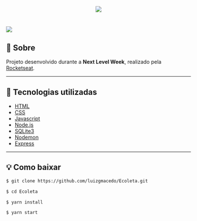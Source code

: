 <h1 align="center">
    <img src="https://ik.imagekit.io/lgimg/logoeco__2__x_eze_HeQ.png"></img>
</h1>

<h1>
    <img src="https://ik.imagekit.io/lgimg/showeco_JmQvxiPHN.gif"></img>
</h1>

## 📜 Sobre

Projeto desenvolvido durante a **Next Level Week**, realizado pela [Rocketseat](https://rocketseat.com.br/).

---

## 🔨 Tecnologias utilizadas

- [HTML](https://developer.mozilla.org/en-US/docs/Web/HTML)
- [CSS](https://developer.mozilla.org/en-US/docs/Web/CSS)
- [Javascript](https://developer.mozilla.org/en-US/docs/Web/JavaScript)
- [Node.js](https://nodejs.org/en/)
- [SQLite3](https://sqlite.org/index.html)
- [Nodemon](https://nodemon.io/)
- [Express](http://expressjs.com/)

---

## 💡 Como baixar
```bash
$ git clone https://github.com/luizgmacedo/Ecoleta.git

$ cd Ecoleta

$ yarn install

$ yarn start
```
